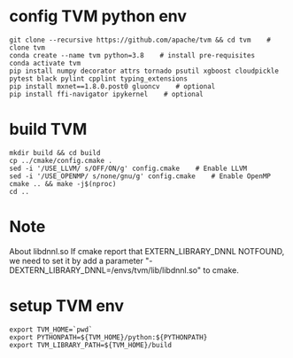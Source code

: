 # config TVM python env
```
git clone --recursive https://github.com/apache/tvm && cd tvm    # clone tvm
conda create --name tvm python=3.8    # install pre-requisites
conda activate tvm
pip install numpy decorator attrs tornado psutil xgboost cloudpickle pytest black pylint cpplint typing_extensions
pip install mxnet==1.8.0.post0 gluoncv    # optional
pip install ffi-navigator ipykernel    # optional
```
# build TVM
```
mkdir build && cd build
cp ../cmake/config.cmake .
sed -i '/USE_LLVM/ s/OFF/ON/g' config.cmake    # Enable LLVM
sed -i '/USE_OPENMP/ s/none/gnu/g' config.cmake    # Enable OpenMP
cmake .. && make -j$(nproc)
cd ..
```
# Note
About libdnnl.so
If cmake report that EXTERN_LIBRARY_DNNL NOTFOUND, we need to set it by add a parameter "-DEXTERN_LIBRARY_DNNL=<conda root>/envs/tvm/lib/libdnnl.so" to cmake.

# setup TVM env
```
export TVM_HOME=`pwd`
export PYTHONPATH=${TVM_HOME}/python:${PYTHONPATH}
export TVM_LIBRARY_PATH=${TVM_HOME}/build
```
